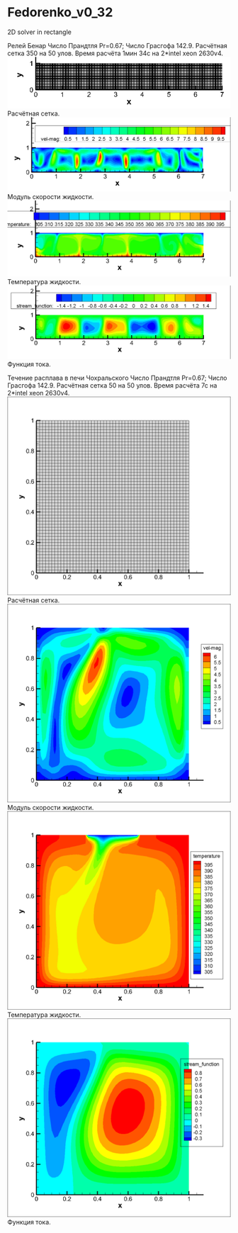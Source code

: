 # Fedorenko_v0_32
2D solver in rectangle

Релей Бенар
Число Прандтля Pr=0.67; Число Грасгофа 142.9.
Расчётная сетка 350 на 50 улов. Время расчёта 1мин 34с на 2*intel xeon 2630v4.
![alt_text](https://github.com/kirill7785/Fedorenko_v0_32/blob/main/pic/Рэлей-Бенар/Расчётная%20сетка.png)
Расчётная сетка.
![alt_text](https://github.com/kirill7785/Fedorenko_v0_32/blob/main/pic/Рэлей-Бенар/Скорость.png)
Модуль скорости жидкости.
![alt_text](https://github.com/kirill7785/Fedorenko_v0_32/blob/main/pic/Рэлей-Бенар/Температура.png)
Температура жидкости.
![alt_text](https://github.com/kirill7785/Fedorenko_v0_32/blob/main/pic/Рэлей-Бенар/Функция%20тока.png)
Функция тока.

Течение расплава в печи Чохральского
Число Прандтля Pr=0.67; Число Грасгофа 142.9.
Расчётная сетка 50 на 50 улов. Время расчёта 7с на 2*intel xeon 2630v4.
![alt_text](https://github.com/kirill7785/Fedorenko_v0_32/blob/main/pic/Чохральский/Расчётная%20сетка.png)
Расчётная сетка.
![alt_text](https://github.com/kirill7785/Fedorenko_v0_32/blob/main/pic/Чохральский/Модуль%20скорости%20Чохральский.png)
Модуль скорости жидкости.
![alt_text](https://github.com/kirill7785/Fedorenko_v0_32/blob/main/pic/Чохральский/Температура%20Чохральский.png)
Температура жидкости.
![alt_text](https://github.com/kirill7785/Fedorenko_v0_32/blob/main/pic/Чохральский/Функция%20тока%20Чохральский.png)
Функция тока.
